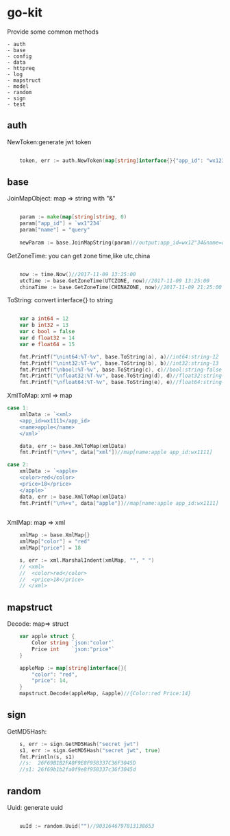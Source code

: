 # go-kit
Provide some common methods

    - auth
    - base
    - config
    - data
    - httpreq
    - log
    - mapstruct
    - model
    - random
    - sign
    - test

## auth

NewToken:generate jwt token
```go

	token, err := auth.NewToken(map[string]interface{}{"app_id": "wx1234", "role_id": "1"})
```

## base

JoinMapObject: map => string with "&" 
```go

    param := make(map[string]string, 0)
    param["app_id"] = `wx1"234`
    param["name"] = "query"
    
    newParam := base.JoinMapString(param)//output:app_id=wx12"34&name=query    
```

GetZoneTime: you can get zone time,like utc,china
```go

    now := time.Now()//2017-11-09 13:25:00
    utcTime := base.GetZoneTime(UTCZONE, now)//2017-11-09 13:25:00
    chinaTime := base.GetZoneTime(CHINAZONE, now)//2017-11-09 21:25:00
```

ToString: convert interface{} to string
```go

	var a int64 = 12
	var b int32 = 13
	var c bool = false
	var d float32 = 14
	var e float64 = 15

	fmt.Printf("\nint64:%T-%v", base.ToString(a), a)//int64:string-12
	fmt.Printf("\nint32:%T-%v", base.ToString(b), b)//int32:string-13
	fmt.Printf("\nbool:%T-%v", base.ToString(c), c)//bool:string-false
	fmt.Printf("\nfloat32:%T-%v", base.ToString(d), d)//float32:string-14
	fmt.Printf("\nfloat64:%T-%v", base.ToString(e), e)//float64:string-15
```


XmlToMap:  xml => map
```go
case 1:
	xmlData := `<xml>
	<app_id>wx1111</app_id>
	<name>apple</name>
	</xml>`

    data, err := base.XmlToMap(xmlData)
    fmt.Printf("\n%+v", data["xml"])//map[name:apple app_id:wx1111]

case 2:
    xmlData := `<apple>
	<color>red</color>
	<price>18</price>
	</apple>`
    data, err := base.XmlToMap(xmlData)
    fmt.Printf("\n%+v", data["apple"])//map[name:apple app_id:wx1111]
    
```

XmlMap: map => xml
```go
	xmlMap := base.XmlMap{}
	xmlMap["color"] = "red"
	xmlMap["price"] = 18

    s, err := xml.MarshalIndent(xmlMap, "", " ")
    // <xml>
    //  <color>red</color>
    //  <price>18</price>
    // </xml>
```
## mapstruct

Decode: map=> struct
```go
    var apple struct {
		Color string `json:"color"`
		Price int    `json:"price"`
	}

	appleMap := map[string]interface{}{
		"color": "red",
		"price": 14,
    }
    mapstruct.Decode(appleMap, &apple)//{Color:red Price:14}
```

## sign

GetMD5Hash:
```go
    s, err := sign.GetMD5Hash("secret jwt")
    s1, err := sign.GetMD5Hash("secret jwt", true)
    fmt.Println(s, s1)
    //s:  26F69B1B2FA0F9E8F958337C36F3045D 
    //s1: 26f69b1b2fa0f9e8f958337c36f3045d
```
## random

Uuid: generate uuid
```go

    uuId := random.Uuid("")//9031646797813138653
```





